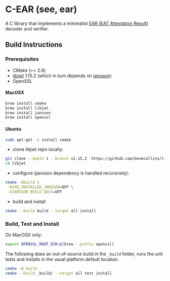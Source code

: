 # C-EAR (see, ear)

A C library that implements a minimalist [EAR (EAT Attestation Result)](https://datatracker.ietf.org/doc/draft-fv-rats-ear/) decoder and verifier.

## Build Instructions

### Prerequisites

* CMake (>= 2.8)
* [libjwt](https://github.com/benmcollins/libjwt) 1.15.2 (which in turn depends on [jansson](https://github.com/akheron/jansson)):
* OpenSSL

#### MacOSX

```bash
brew install cmake
brew install libjwt
brew install jansson
brew install openssl
```

#### Ubuntu

```bash
sudo apt-get -y install cmake
```

* clone libjwt repo locally:

```bash
git clone --depth 1 --branch v1.15.2  https://github.com/benmcollins/libjwt.git
cd libjwt
```

* configure (jansson dependency is handled recursively):

```bash
cmake -Bbuild \
 -DUSE_INSTALLED_JANSSON=OFF \
 -DJANSSON_BUILD_DOCS=OFF
```

* build and install

```bash
cmake --build build --target all install
```

### Build, Test and Install

On MacOSX only:

```bash
export OPENSSL_ROOT_DIR=$(brew --prefix openssl)
```

The following does an out-of-source build in the `_build` folder, runs the unit tests and installs in the usual platform default location.

```bash
cmake -B_build
cmake --build _build/ --target all test install
```
